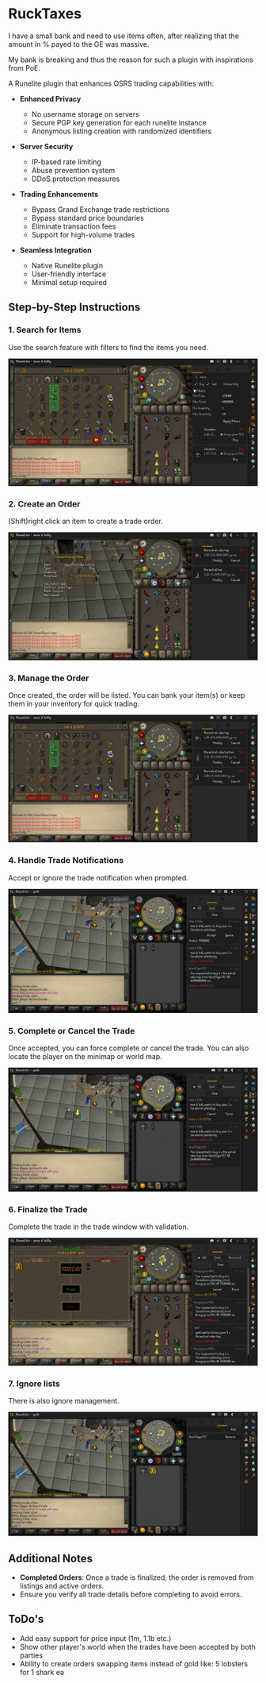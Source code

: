 # RuckTaxes
I have a small bank and need to use items often, after realizing that the amount in % payed to the GE was massive.

My bank is breaking and thus the reason for such a plugin with inspirations from PoE.

A Runelite plugin that enhances OSRS trading capabilities with:

- **Enhanced Privacy**
    - No username storage on servers
    - Secure PGP key generation for each runelite instance
    - Anonymous listing creation with randomized identifiers

- **Server Security**
    - IP-based rate limiting
    - Abuse prevention system
    - DDoS protection measures

- **Trading Enhancements**
    - Bypass Grand Exchange trade restrictions
    - Bypass standard price boundaries
    - Eliminate transaction fees
    - Support for high-volume trades

- **Seamless Integration**
    - Native Runelite plugin
    - User-friendly interface
    - Minimal setup required

## Step-by-Step Instructions

### 1. Search for Items
Use the search feature with filters to find the items you need.

![Search for Items](search_listings_filters.png)
### 2. Create an Order
(Shift)right click an item to create a trade order.

![Create Order](order_creation.png)

### 3. Manage the Order
Once created, the order will be listed. You can bank your item(s) or keep them in your inventory for quick trading.

![Manage Order](listings_overview_bank.png)

### 4. Handle Trade Notifications
Accept or ignore the trade notification when prompted.

![Trade Notification](incoming_notification.png)

### 5. Complete or Cancel the Trade
Once accepted, you can force complete or cancel the trade. You can also locate the player on the minimap or world map.

![Complete or Cancel](accepted_notification.png)

### 6. Finalize the Trade
Complete the trade in the trade window with validation.

![Finalize Trade](in-trade-validation.png)

### 7. Ignore lists
There is also ignore management.

![Ignore Management](ingore_list.png)

## Additional Notes
- **Completed Orders**: Once a trade is finalized, the order is removed from listings and active orders.
- Ensure you verify all trade details before completing to avoid errors.

## ToDo's
- Add easy support for price input (1m, 1.1b etc.)
- Show other player's world when the trades have been accepted by both parties
- Ability to create orders swapping items instead of gold like: 5 lobsters for 1 shark ea

